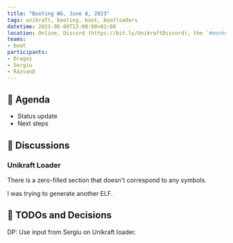 ```yaml
---
title: "Booting WG, June 8, 2023"
tags: unikraft, booting, boot, bootloaders
datetime: 2023-06-08T13:00:00+02:00
location: Online, Discord (https://bit.ly/UnikraftDiscord), the `#monkey-business` voice channel
teams:
- boot
participants:
- Dragoș
- Sergiu
- RăzvanD
---
```


## :dart: Agenda

- Status update
- Next steps

## :closed_book: Discussions

### Unikraft Loader

There is a zero-filled section that doesn't correspond to any symbols.

I was trying to generate another ELF.

## :wrench: TODOs and Decisions

DP: Use input from Sergiu on Unikraft loader.
